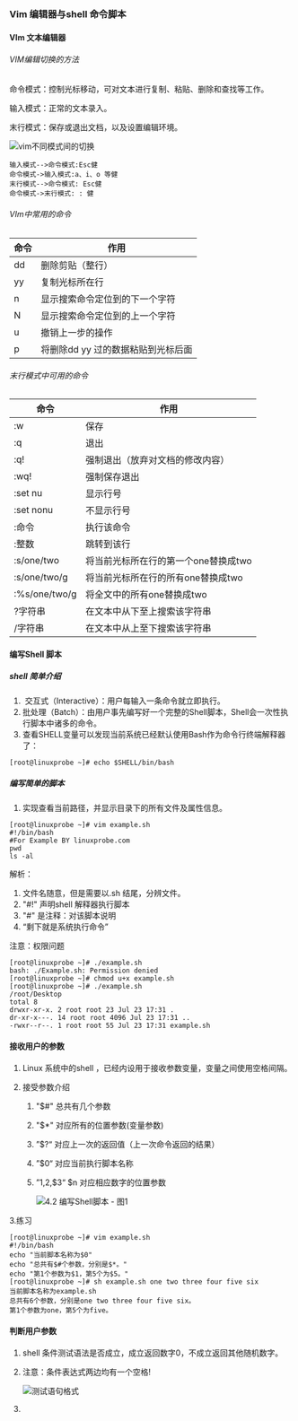

### **Vim 编辑器与shell 命令脚本**

#### VIm 文本编辑器

###### VIM编辑切换的方法

命令模式：控制光标移动，可对文本进行复制、粘贴、删除和查找等工作。

输入模式：正常的文本录入。

末行模式：保存或退出文档，以及设置编辑环境。

![vim不同模式间的切换](https://static.bookstack.cn/projects/linuxprobe/af2bfb18a24d7ca26dd6ff21405a9d89.png)

```sequence
输入模式-->命令模式:Esc健
命令模式->输入模式:a、i、o 等健
末行模式-->命令模式: Esc健
命令模式->末行模式: : 健
```



###### VIm中常用的命令

| 命令 | 作用                               |
| ---- | ---------------------------------- |
| dd   | 删除剪贴（整行）                   |
| yy   | 复制光标所在行                     |
| n    | 显示搜索命令定位到的下一个字符     |
| N    | 显示搜索命令定位到的上一个字符     |
| u    | 撤销上一步的操作                   |
| p    | 将删除dd yy 过的数据粘贴到光标后面 |



###### 末行模式中可用的命令

| 命令          | 作用                                 |
| ------------- | ------------------------------------ |
| :w            | 保存                                 |
| :q            | 退出                                 |
| :q!           | 强制退出（放弃对文档的修改内容）     |
| :wq!          | 强制保存退出                         |
| :set nu       | 显示行号                             |
| :set nonu     | 不显示行号                           |
| :命令         | 执行该命令                           |
| :整数         | 跳转到该行                           |
| :s/one/two    | 将当前光标所在行的第一个one替换成two |
| :s/one/two/g  | 将当前光标所在行的所有one替换成two   |
| :%s/one/two/g | 将全文中的所有one替换成two           |
| ?字符串       | 在文本中从下至上搜索该字符串         |
| /字符串       | 在文本中从上至下搜索该字符串         |

#### 编写Shell 脚本

##### shell 简单介绍

1. ​	交互式（Interactive）：用户每输入一条命令就立即执行。
2. ​	批处理（Batch）：由用户事先编写好一个完整的Shell脚本，Shell会一次性执行脚本中诸多的命令。
3. 查看SHELL变量可以发现当前系统已经默认使用Bash作为命令行终端解释器了：

```shell
[root@linuxprobe ~]# echo $SHELL/bin/bash
```

##### 编写简单的脚本

1. 实现查看当前路径，并显示目录下的所有文件及属性信息。


```shell
[root@linuxprobe ~]# vim example.sh
#!/bin/bash 
#For Example BY linuxprobe.com 
pwd 
ls -al
```

解析：

1. 文件名随意，但是需要以.sh 结尾，分辨文件。
2. "#!" 声明shell 解释器执行脚本
3. "#" 是注释：对该脚本说明
4. “剩下就是系统执行命令”

注意：权限问题

```shell
[root@linuxprobe ~]# ./example.sh
bash: ./Example.sh: Permission denied
[root@linuxprobe ~]# chmod u+x example.sh
[root@linuxprobe ~]# ./example.sh
/root/Desktop
total 8
drwxr-xr-x. 2 root root 23 Jul 23 17:31 .
dr-xr-x---. 14 root root 4096 Jul 23 17:31 ..
-rwxr--r--. 1 root root 55 Jul 23 17:31 example.sh
```

#### 接收用户的参数

1. Linux 系统中的shell ，已经内设用于接收参数变量，变量之间使用空格间隔。

2. 接受参数介绍

   1. "$#" 总共有几个参数

   2. "$*" 对应所有的位置参数(变量参数)

   3. ”$?“ 对应上一次的返回值（上一次命令返回的结果）

   4. ”$0“ 对应当前执行脚本名称

   5. ”$1,$2,$3“ $n 对应相应数字的位置参数

      ![4.2 编写Shell脚本 - 图1](https://static.bookstack.cn/projects/linuxprobe/af08146e62405d151354861067f656cb.png)

3.练习

```shell
[root@linuxprobe ~]# vim example.sh
#!/bin/bash
echo "当前脚本名称为$0"
echo "总共有$#个参数，分别是$*。"
echo "第1个参数为$1，第5个为$5。"
[root@linuxprobe ~]# sh example.sh one two three four five six
当前脚本名称为example.sh
总共有6个参数，分别是one two three four five six。
第1个参数为one，第5个为five。
```

#### 判断用户参数

1. shell 条件测试语法是否成立，成立返回数字0，不成立返回其他随机数字。

2. 注意：条件表达式两边均有一个空格!

   ![测试语句格式](https://static.bookstack.cn/projects/linuxprobe/5d33b775522c2427345499a7015da65f.png)

3. 